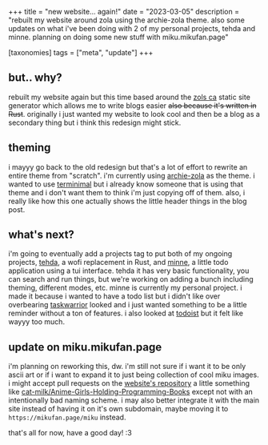 +++
title = "new website... again!"
date = "2023-03-05"
description = "rebuilt my website around zola using the archie-zola theme. also some updates on what i've been doing with 2 of my personal projects, tehda and minne. planning on doing some new stuff with miku.mikufan.page"

[taxonomies]
tags = ["meta", "update"]
+++

## but.. why?
rebuilt my website again but this time based around the [zols ca](https://github.com/getzola/zola) static site generator which allows me to write blogs easier ~~also because it's written in Rust~~. originally i just wanted my website to look cool and then be a blog as a secondary thing but i think this redesign might stick.

## theming
i mayyy go back to the old redesign but that's a lot of effort to rewrite an entire theme from "scratch". i'm currently using [archie-zola](https://github.com/XXXMrG/archie-zola) as the theme. i wanted to use [terminimal](https://github.com/pawroman/zola-theme-terminimal) but i already know someone that is using that theme and i don't want them to think i'm just copying off of them. also, i really like how this one actually shows the little header things in the blog post.

## what's next?
i'm going to eventually add a projects tag to put both of my ongoing projects, [tehda](https://github.com/nyadiia/tehda), a wofi replacement in Rust, and [minne](https://github.com/nyadiia/minne), a little todo application using a tui interface. tehda
it has very basic functionality, you can search and run things, but we're working on adding a bunch including theming, different modes, etc. minne is currently my personal project. i made it because i wanted to have a todo list but i didn't like over overbearing [taskwarrior](https://taskwarrior.org/) looked and i just wanted something to be a little reminder without a ton of features. i also looked at [todoist](https://todoist.com/) but it felt like wayyy too much.

## update on miku.mikufan.page
i'm planning on reworking this, dw. i'm still not sure if i want it to be only ascii art or if i want to expand it to just being collection of cool miku images. i might accept pull requests on the [website's repository](https://github.com/nyadiia/mikufan.page) a little something like [cat-milk/Anime-Girls-Holding-Programming-Books](https://github.com/cat-milk/Anime-Girls-Holding-Programming-Books) except not with an intentionally bad naming scheme. i may also better integrate it with the main site instead of having it on it's own subdomain, maybe moving it to `https://mikufan.page/miku` instead.
  
that's all for now, have a good day! :3